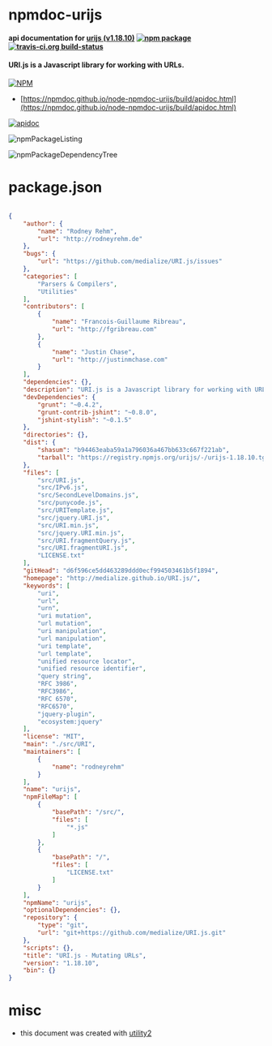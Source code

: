 # npmdoc-urijs

#### api documentation for  [urijs (v1.18.10)](http://medialize.github.io/URI.js/)  [![npm package](https://img.shields.io/npm/v/npmdoc-urijs.svg?style=flat-square)](https://www.npmjs.org/package/npmdoc-urijs) [![travis-ci.org build-status](https://api.travis-ci.org/npmdoc/node-npmdoc-urijs.svg)](https://travis-ci.org/npmdoc/node-npmdoc-urijs)

#### URI.js is a Javascript library for working with URLs.

[![NPM](https://nodei.co/npm/urijs.png?downloads=true&downloadRank=true&stars=true)](https://www.npmjs.com/package/urijs)

- [https://npmdoc.github.io/node-npmdoc-urijs/build/apidoc.html](https://npmdoc.github.io/node-npmdoc-urijs/build/apidoc.html)

[![apidoc](https://npmdoc.github.io/node-npmdoc-urijs/build/screenCapture.buildCi.browser.%252Ftmp%252Fbuild%252Fapidoc.html.png)](https://npmdoc.github.io/node-npmdoc-urijs/build/apidoc.html)

![npmPackageListing](https://npmdoc.github.io/node-npmdoc-urijs/build/screenCapture.npmPackageListing.svg)

![npmPackageDependencyTree](https://npmdoc.github.io/node-npmdoc-urijs/build/screenCapture.npmPackageDependencyTree.svg)



# package.json

```json

{
    "author": {
        "name": "Rodney Rehm",
        "url": "http://rodneyrehm.de"
    },
    "bugs": {
        "url": "https://github.com/medialize/URI.js/issues"
    },
    "categories": [
        "Parsers & Compilers",
        "Utilities"
    ],
    "contributors": [
        {
            "name": "Francois-Guillaume Ribreau",
            "url": "http://fgribreau.com"
        },
        {
            "name": "Justin Chase",
            "url": "http://justinmchase.com"
        }
    ],
    "dependencies": {},
    "description": "URI.js is a Javascript library for working with URLs.",
    "devDependencies": {
        "grunt": "~0.4.2",
        "grunt-contrib-jshint": "~0.8.0",
        "jshint-stylish": "~0.1.5"
    },
    "directories": {},
    "dist": {
        "shasum": "b94463eaba59a1a796036a467bb633c667f221ab",
        "tarball": "https://registry.npmjs.org/urijs/-/urijs-1.18.10.tgz"
    },
    "files": [
        "src/URI.js",
        "src/IPv6.js",
        "src/SecondLevelDomains.js",
        "src/punycode.js",
        "src/URITemplate.js",
        "src/jquery.URI.js",
        "src/URI.min.js",
        "src/jquery.URI.min.js",
        "src/URI.fragmentQuery.js",
        "src/URI.fragmentURI.js",
        "LICENSE.txt"
    ],
    "gitHead": "d6f596ce5dd463289ddd0ecf994503461b5f1894",
    "homepage": "http://medialize.github.io/URI.js/",
    "keywords": [
        "uri",
        "url",
        "urn",
        "uri mutation",
        "url mutation",
        "uri manipulation",
        "url manipulation",
        "uri template",
        "url template",
        "unified resource locator",
        "unified resource identifier",
        "query string",
        "RFC 3986",
        "RFC3986",
        "RFC 6570",
        "RFC6570",
        "jquery-plugin",
        "ecosystem:jquery"
    ],
    "license": "MIT",
    "main": "./src/URI",
    "maintainers": [
        {
            "name": "rodneyrehm"
        }
    ],
    "name": "urijs",
    "npmFileMap": [
        {
            "basePath": "/src/",
            "files": [
                "*.js"
            ]
        },
        {
            "basePath": "/",
            "files": [
                "LICENSE.txt"
            ]
        }
    ],
    "npmName": "urijs",
    "optionalDependencies": {},
    "repository": {
        "type": "git",
        "url": "git+https://github.com/medialize/URI.js.git"
    },
    "scripts": {},
    "title": "URI.js - Mutating URLs",
    "version": "1.18.10",
    "bin": {}
}
```



# misc
- this document was created with [utility2](https://github.com/kaizhu256/node-utility2)
